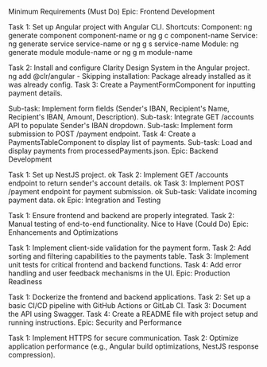 Minimum Requirements (Must Do)
Epic: Frontend Development

Task 1: Set up Angular project with Angular CLI.
  Shortcuts:
  Component: ng generate component component-name or ng g c component-name
  Service: ng generate service service-name or ng g s service-name
  Module: ng generate module module-name or ng g m module-name  

Task 2: Install and configure Clarity Design System in the Angular project.
 ng add @clr/angular - Skipping installation: Package already installed
 as it was already config.
Task 3: Create a PaymentFormComponent for inputting payment details.
 
Sub-task: Implement form fields (Sender's IBAN, Recipient's Name, Recipient's IBAN, Amount, Description).
Sub-task: Integrate GET /accounts API to populate Sender's IBAN dropdown.
Sub-task: Implement form submission to POST /payment endpoint.
Task 4: Create a PaymentsTableComponent to display list of payments.
Sub-task: Load and display payments from processedPayments.json.
Epic: Backend Development

Task 1: Set up NestJS project.
ok
Task 2: Implement GET /accounts endpoint to return sender's account details.
ok
Task 3: Implement POST /payment endpoint for payment submission.
ok
Sub-task: Validate incoming payment data.
ok
Epic: Integration and Testing

Task 1: Ensure frontend and backend are properly integrated.
Task 2: Manual testing of end-to-end functionality.
Nice to Have (Could Do)
Epic: Enhancements and Optimizations

Task 1: Implement client-side validation for the payment form.
Task 2: Add sorting and filtering capabilities to the payments table.
Task 3: Implement unit tests for critical frontend and backend functions.
Task 4: Add error handling and user feedback mechanisms in the UI.
Epic: Production Readiness

Task 1: Dockerize the frontend and backend applications.
Task 2: Set up a basic CI/CD pipeline with GitHub Actions or GitLab CI.
Task 3: Document the API using Swagger.
Task 4: Create a README file with project setup and running instructions.
Epic: Security and Performance

Task 1: Implement HTTPS for secure communication.
Task 2: Optimize application performance (e.g., Angular build optimizations, NestJS response compression).